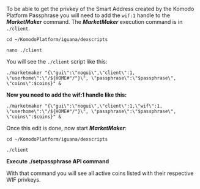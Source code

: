 To be able to get the privkey of the Smart Address created by the Komodo Platform Passphrase you will need to add the `wif:1` handle to the _**MarketMaker**_ command. The _**MarketMaker**_ execution command is in `./client`. 


`cd ~/KomodoPlatform/iguana/dexscripts`


`nano ./client`

You will see the `./client` script like this:

  `./marketmaker "{\"gui\":\"nogui\",\"client\":1, \"userhome\":\"/${HOME#"/"}\", \"passphrase\":\"$passphrase\", \"coins\":$coins}" &`

**Now you need to add the wif:1 handle like this:**

`./marketmaker "{\"gui\":\"nogui\",\"client\":1,\"wif\":1, \"userhome\":\"/${HOME#"/"}\", \"passphrase\":\"$passphrase\", \"coins\":$coins}" &`

Once this edit is done, now start **_MarketMaker_**:

`cd ~/KomodoPlatform/iguana/dexscripts`

`./client`

**Execute **./setpassphrase** API command**

With that command you will see all active coins listed with their respective WIF privkeys.